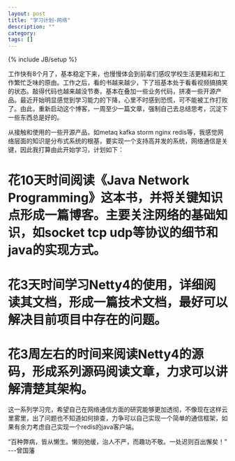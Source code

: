 ```yaml
---
layout: post
title: "学习计划-网络"
description: ""
category: 
tags: []
---
```

{% include JB/setup %}

工作快有8个月了，基本稳定下来，也慢慢体会到前辈们感叹学校生活更精彩和工作繁忙乏味的原由。工作之后，看的书越来越少，下了班基本处于看看视频搞搞笑的状态。敲得代码也越来越没节奏，基本在叠加一些业务代码，拼凑一些开源产品。最近开始明显感觉到学习能力的下降，心里不时感到恐慌，可不能被工作打败了。由此，重新启动这个博客，一周至少一篇文章，强制自己去总结思考，沉淀下一些东西总是好的。

从接触和使用的一些开源产品，如metaq kafka storm nginx redis等，我感觉网络层面的知识是分布式系统的根基，要实现一个支持高并发的系统，网络通信是关键，因此我打算由此开始学习，计划如下：

# 花10天时间阅读《Java Network Programming》这本书，并将关键知识点形成一篇博客。主要关注网络的基础知识，如socket tcp udp等协议的细节和java的实现方式。

# 花3天时间学习Netty4的使用，详细阅读其文档，形成一篇技术文档，最好可以解决目前项目中存在的问题。

# 花3周左右的时间来阅读Netty4的源码，形成系列源码阅读文章，力求可以讲解清楚其架构。

这一系列学习完，希望自己在网络通信方面的研究能够更加透彻，不像现在这样云里雾里，出了问题也不知道如何排查，力争可以自己实现一个简单的通信框架，如果有余力考虑自己实现一个redis的java客户端。

“百种弊病，皆从懒生。懒则弛缓，治人不严，而趣功不敬。一处迟则百出懈矣！” 
                                 ---曾国藩
